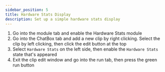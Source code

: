 ```yaml
---
sidebar_position: 5
title: Hardware Stats Display
description: Set up a simple hardware stats display
---
```


1. Go into the module tab and enable the Hardware Stats module
2. Go into the ChatBox tab and add a new clip by right clicking. Select the clip by left clicking, then click the edit button at the top
3. Select `Hardware Stats` on the left side, then enable the `Hardware Stats` state that's appeared
4. Exit the clip edit window and go into the run tab, then press the green run button